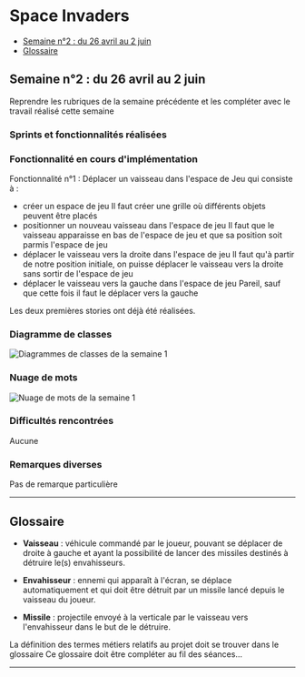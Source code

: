 # Space Invaders 

- [Semaine n°2 : du 26 avril au 2 juin ](#semaine2)  
- [Glossaire](#glossaire)

## Semaine n°2 : du 26 avril au 2 juin <a id="semaine2"></a>

Reprendre les rubriques de la semaine précédente et les compléter avec le travail réalisé cette semaine


### Sprints et fonctionnalités réalisées 

### Fonctionnalité en cours d'implémentation 
Fonctionnalité n°1 :  Déplacer un vaisseau dans l'espace de Jeu qui consiste à :

- créer un espace de jeu
Il faut créer une grille où différents objets peuvent être placés 
- positionner un nouveau vaisseau dans l'espace de jeu
Il faut que le vaisseau apparaisse en bas de l'espace de jeu et que sa position soit parmis l'espace de jeu
- déplacer le vaisseau vers la droite dans l'espace de jeu
Il faut qu'à partir de notre position initiale, on puisse déplacer le vaisseau vers la droite sans sortir de l'espace de jeu
- déplacer le vaisseau vers la gauche dans l'espace de jeu
Pareil, sauf que cette fois il faut le déplacer vers la gauche

Les deux premières stories ont déjà été réalisées.

### Diagramme de classes 
![Diagrammes de classes de la semaine 1](images/DiagrammeClasses_Semaine1.png)


### Nuage de mots 
![Nuage de mots de la semaine 1](images/NuageMots_Semaine1.png)


### Difficultés rencontrées 
Aucune

### Remarques diverses
Pas de remarque particulière



-------------


## Glossaire <a id="glossaire"></a>

* **Vaisseau** :  véhicule commandé par le joueur, pouvant se déplacer de droite à gauche et ayant la possibilité de lancer des missiles destinés à détruire le(s) envahisseurs.

* **Envahisseur**  :  ennemi qui apparaît à l'écran, se déplace automatiquement et qui doit être détruit par un missile lancé depuis le vaisseau du joueur.


* **Missile** :  projectile envoyé à la verticale par le vaisseau vers l'envahisseur dans le but de le détruire.

La définition des termes métiers relatifs au projet doit se trouver dans le glossaire 
Ce glossaire doit être compléter au fil des séances...

------------- 

